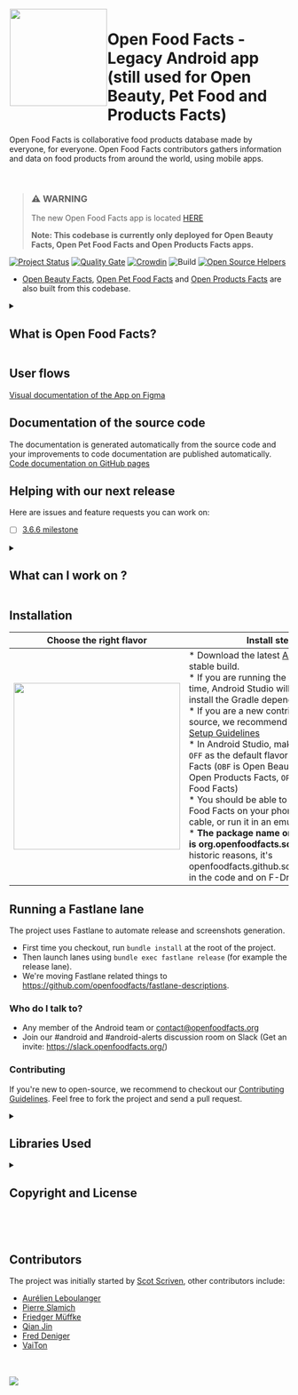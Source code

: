 <img height='175' src="https://static.openfoodfacts.org/images/svg/openfoodfacts-logo-en.svg" align="left" hspace="1" vspace="1">

Open Food Facts - Legacy Android app (still used for Open Beauty, Pet Food and Products Facts)
=============================

Open Food Facts is collaborative food products database made by everyone, for everyone. Open Food Facts contributors gathers information and data on food products from around the world, using mobile apps.

<br>

> ### ⚠️ WARNING
> 
> The new Open Food Facts app is located [HERE](https://github.com/openfoodfacts/smooth-app)
> 
> **Note: This codebase is currently only deployed for Open Beauty Facts, Open Pet Food Facts and Open Products Facts apps.**

[![Project Status](https://opensource.box.com/badges/active.svg)](https://opensource.box.com/badges)
[![Quality Gate](https://sonarcloud.io/api/project_badges/measure?project=openfoodfacts_openfoodfacts-androidapp&metric=alert_status)](https://sonarcloud.io/dashboard/index/openfoodfacts_openfoodfacts-androidapp)
[![Crowdin](https://d322cqt584bo4o.cloudfront.net/openfoodfacts/localized.svg)](https://crowdin.com/project/openfoodfacts)
![Build](https://github.com/openfoodfacts/openfoodfacts-androidapp/workflows/Android%20Integration/badge.svg)
[![Open Source Helpers](https://www.codetriage.com/openfoodfacts/openfoodfacts-androidapp/badges/users.svg)](https://www.codetriage.com/openfoodfacts/openfoodfacts-androidapp)
<br>

- [Open Beauty Facts](https://play.google.com/store/apps/details?id=org.openbeautyfacts.scanner), [Open Pet Food Facts](https://play.google.com/store/apps/details?id=org.openpetfoodfacts.scanner) and [Open Products Facts](https://play.google.com/store/apps/details?id=org.openproductsfacts.scanner) are also built from this codebase.

<details><summary><h2> What is Open Food Facts? </h2></summary>

### A food products database

Open Food Facts is a database of food products with ingredients, allergens, nutrition facts… which allow us to compute scores like Nutri-Score, NOVA groups and Eco-Score.

### Made by everyone

Open Food Facts is a non-profit association of volunteers.
25000+ contributors like you have added 3M+ products from 150 countries using our Android or iPhone apps to scan barcodes and upload pictures of products and their labels.

### For everyone

Data about food is of public interest and has to be open. The complete database is published as open data and can be reused by anyone.

</details>

## User flows
[Visual documentation of the App on Figma](https://www.figma.com/file/BQ7CSyFvl7D9ljcXT0ay0u/Navigation-within-the-app)

## Documentation of the source code
The documentation is generated automatically from the source code and your improvements to code documentation are published automatically.
[Code documentation on GitHub pages](https://openfoodfacts.github.io/openfoodfacts-androidapp/)

## Helping with our next release
Here are issues and feature requests you can work on:
- [ ] [3.6.6 milestone](https://github.com/openfoodfacts/openfoodfacts-androidapp/milestone/36)

<details><summary><h2> What can I work on ? </h2></summary>

Open Food Facts on Android has 0,5M users and 1,6M products. *Each contribution you make will have a large impact on food transparency worldwide.* Finding the right issue or feature will help you have even more more impact. Feel free to ask for feedback on the #android channel before you start work, and to document what you intend to code.

- [Here are issues and feature requests you can work on](https://github.com/openfoodfacts/openfoodfacts-androidapp/issues/4169)
- [P1 issues](https://github.com/openfoodfacts/openfoodfacts-androidapp/labels/p1)
- [Small issues (Hacktoberfest)](https://github.com/openfoodfacts/openfoodfacts-androidapp/labels/hacktoberfest)


If you don't have time to contribute code, you're very welcome to
* Scan new products
* [**Make a donation** to help pay for the hosting and general costs](https://donate.openfoodfacts.org) 

## Help translate Open Food Facts in your language

You can help translate Open Food Facts and the app at (no technical knowledge required, takes a minute to signup): <br>
https://translate.openfoodfacts.org

</details>

## Installation

| Choose the right flavor | Install steps|
| ------------- | ------------- |
|<img src="https://user-images.githubusercontent.com/1689815/39445509-8064b2f8-4cbb-11e8-908d-86bcd61cb4f5.png" height="300"> | * Download the latest [Android Studio](https://developer.android.com/studio) stable build. <br>* If you are running the app for the first time, Android Studio will ask you to install the Gradle dependencies. <br>* If you are a new contributor to open-source, we recommend you read our [Setup Guidelines](https://github.com/openfoodfacts/openfoodfacts-androidapp/blob/master/SETUP_GUIDELINES.md) <br>* In Android Studio, make sure to select `OFF` as the default flavor for Open Food Facts (`OBF` is Open Beauty Facts, `OPF` - Open Products Facts, `OPFF` - Open Pet Food Facts) <br>* You should be able to install Open Food Facts on your phone using an USB cable, or run it in an emulator. <br>* <b>The package name on the Play Store is org.openfoodfacts.scanner.</b> For historic reasons, it's openfoodfacts.github.scrachx.openfood in the code and on F-Droid.|

## Running a Fastlane lane
The project uses Fastlane to automate release and screenshots generation.
* First time you checkout, run `bundle install` at the root of the project.
* Then launch lanes using `bundle exec fastlane release` (for example the release lane).
* We're moving Fastlane related things to https://github.com/openfoodfacts/fastlane-descriptions.

### Who do I talk to?

* Any member of the Android team or contact@openfoodfacts.org
* Join our #android and #android-alerts discussion room on Slack (Get an invite: <https://slack.openfoodfacts.org/>)

### Contributing 

If you're new to open-source, we recommend to checkout our [Contributing Guidelines](https://github.com/openfoodfacts/openfoodfacts-androidapp/blob/master/CONTRIBUTING.md). Feel free to fork the project and send a pull request.

<details><summary><h2> Libraries Used </h2></summary>
We use the following libraries, and we're not closed to changes where relevant :-)

<b> If you spot any libraries we added or we don't use anymore, feel free to update this list using a Pull Request. </b>

- [Dagger 2](https://github.com/google/dagger) - A fast dependency injector for Android and Java
- [Retrofit](https://square.github.io/retrofit/) - Retrofit turns your REST API into a Java interface
- [OkHttp](https://github.com/square/okhttp) - An HTTP+SPDY client for Android and Java applications
- [Mockito](https://github.com/mockito/mockito) - Most popular Mocking framework for unit tests written in Java
- [Apache](https://github.com/apache/commons-io) - The Apache Commons IO library contains utility classes, stream implementations, file filters, file comparators, endian transformation classes, and much more.
- [Kotlin Coroutines](https://developer.android.com/kotlin/coroutines) - A coroutine is a concurrency design pattern that you can use on Android to simplify code that executes asynchronously.  
- [Hilt](https://developer.android.com/training/dependency-injection/hilt-android) - Hilt is a dependency injection library for Android that reduces the boilerplate of doing manual dependency injection in your project. 
- [Dagger](https://developer.android.com/training/dependency-injection/dagger-android) - Manual dependency injection or service locators in an Android app can be problematic depending on the size of your project. You can limit your project's complexity as it scales up by using Dagger to manage dependencies. Dagger automatically generates code that mimics the code you would otherwise have hand-written.
- [Jackson](https://github.com/FasterXML/jackson) - Core part of Jackson that defines Streaming API as well as basic shared abstractions
- [journeyapps/zxing-android-embedded](https://github.com/journeyapps/zxing-android-embedded) - Barcode scanner library for Android, based on the ZXing decoder
- GreenDao
- [mikepenz/MaterialDrawer](https://github.com/mikepenz/MaterialDrawer) - The flexible, easy to use, all in one drawer library for your Android project.

Big thanks to their contributors!

</details>

<details> <summary><h2>Copyright and License</h2></summary>

    Copyright 2016-2022 Open Food Facts

    Licensed under the Apache License, Version 2.0 (the "License");
    you may not use this file except in compliance with the License.
    You may obtain a copy of the License at

       https://www.apache.org/licenses/LICENSE-2.0

    Unless required by applicable law or agreed to in writing, software
    distributed under the License is distributed on an "AS IS" BASIS,
    WITHOUT WARRANTIES OR CONDITIONS OF ANY KIND, either express or implied.
    See the License for the specific language governing permissions and 
    limitations under the License.
</details>

<br><br>

## Contributors

The project was initially started by [Scot Scriven](https://github.com/itchix), other contributors include:
- [Aurélien Leboulanger](https://github.com/herau)
- [Pierre Slamich](https://github.com/teolemon)
- [Friedger Müffke](https://github.com/friedger)
- [Qian Jin](https://github.com/jinqian)
- [Fred Deniger](https://github.com/deniger)
- [VaiTon](https://github.com/VaiTon)

<br><br>
<a href="https://github.com/openfoodfacts/openfoodfacts-androidapp/graphs/contributors">
  <img src="https://contrib.rocks/image?repo=openfoodfacts/openfoodfacts-androidapp" />
</a>
